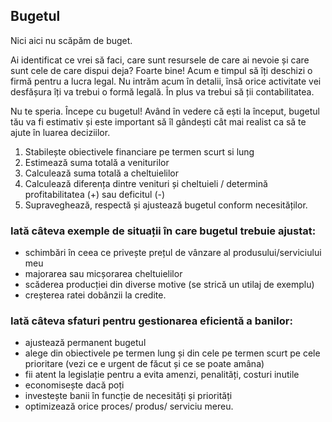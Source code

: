 ## Bugetul

Nici aici nu scăpăm de buget.

Ai identificat ce vrei să faci, care sunt resursele de care ai nevoie și care sunt cele de care dispui deja? Foarte bine! Acum e timpul să îți deschizi o firmă pentru a lucra legal. Nu intrăm acum în detalii, însă orice activitate vei desfășura îți va trebui o formă legală. În plus va trebui să ții contabilitatea.

Nu te speria. Începe cu bugetul! Având în vedere că ești la început, bugetul tău va fi estimativ și este important să îl gândești cât mai realist ca să te ajute în luarea deciziilor.

1. Stabilește obiectivele financiare pe termen scurt si lung
2. Estimează suma totală a veniturilor
3. Calculează suma totală a cheltuielilor
4. Calculează diferența dintre venituri și cheltuieli / determină profitabilitatea (+) sau deficitul (-)
5. Supraveghează, respectă și ajustează bugetul conform necesităților.

### Iată câteva exemple de situații în care bugetul trebuie ajustat:

-   schimbări în ceea ce privește prețul de vânzare al produsului/serviciului meu
-   majorarea sau micșorarea cheltuielilor
-   scăderea producției din diverse motive (se strică un utilaj de exemplu)
-   creșterea ratei dobânzii la credite.

### Iată câteva sfaturi pentru gestionarea eficientă a banilor:

-   ajustează permanent bugetul
-   alege din obiectivele pe termen lung și din cele pe termen scurt pe cele prioritare (vezi ce e urgent de făcut și ce se poate amâna)
-   fii atent la legislație pentru a evita amenzi, penalități, costuri inutile
-   economisește dacă poți
-   investește banii în funcție de necesități și priorități
-   optimizează orice proces/ produs/ serviciu mereu.
